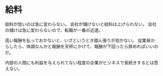 # 給料

給料が低いのは急に変わらない。
会社が儲けないと給料は上げられない。
会社の儲けは急に変わらないので、転職が一番の近道。

高い報酬を払っておかないと、いざというとき踏ん張りが効かない。
従業員からしたら、体調なんかと報酬を天秤にかけて、報酬が下回ったら辞めればいいのだ。

内部の人間にも利益を与えられてない程度の企業がビジネスで長続きするとは思えない。
